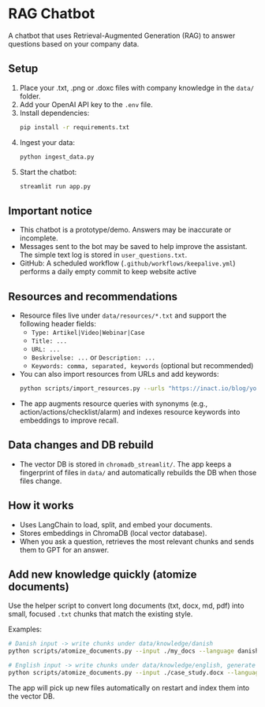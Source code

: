 # RAG Chatbot

A chatbot that uses Retrieval-Augmented Generation (RAG) to answer questions based on your company data.

## Setup

1. Place your .txt, .png or .doxc files with company knowledge in the `data/` folder.
2. Add your OpenAI API key to the `.env` file.
3. Install dependencies:
   ```bash
   pip install -r requirements.txt
   ```
4. Ingest your data:
   ```bash
   python ingest_data.py
   ```
5. Start the chatbot:
   ```bash
   streamlit run app.py
   ```

## Important notice
- This chatbot is a prototype/demo. Answers may be inaccurate or incomplete.
- Messages sent to the bot may be saved to help improve the assistant. The simple text log is stored in `user_questions.txt`.
- GitHub: A scheduled workflow (`.github/workflows/keepalive.yml`) performs a daily empty commit to keep website active

## Resources and recommendations
- Resource files live under `data/resources/*.txt` and support the following header fields:
  - `Type: Artikel|Video|Webinar|Case`
  - `Title: ...`
  - `URL: ...`
  - `Beskrivelse: ...` or `Description: ...`
  - `Keywords: comma, separated, keywords` (optional but recommended)
- You can also import resources from URLs and add keywords:
  ```bash
  python scripts/import_resources.py --urls "https://inact.io/blog/your-article" --keywords action, checklist, alarm
  ```
- The app augments resource queries with synonyms (e.g., action/actions/checklist/alarm) and indexes resource keywords into embeddings to improve recall.

## Data changes and DB rebuild
- The vector DB is stored in `chromadb_streamlit/`. The app keeps a fingerprint of files in `data/` and automatically rebuilds the DB when those files change.

## How it works
- Uses LangChain to load, split, and embed your documents.
- Stores embeddings in ChromaDB (local vector database).
- When you ask a question, retrieves the most relevant chunks and sends them to GPT for an answer.

## Add new knowledge quickly (atomize documents)
Use the helper script to convert long documents (txt, docx, md, pdf) into small, focused `.txt` chunks that match the existing style.

Examples:
```bash
# Danish input -> write chunks under data/knowledge/danish
python scripts/atomize_documents.py --input ./my_docs --language danish --output-dir data/knowledge/danish

# English input -> write chunks under data/knowledge/english, generate slugs via LLM
python scripts/atomize_documents.py --input ./case_study.docx --language english --output-dir data/knowledge/english --use-llm-titles
```
The app will pick up new files automatically on restart and index them into the vector DB.
